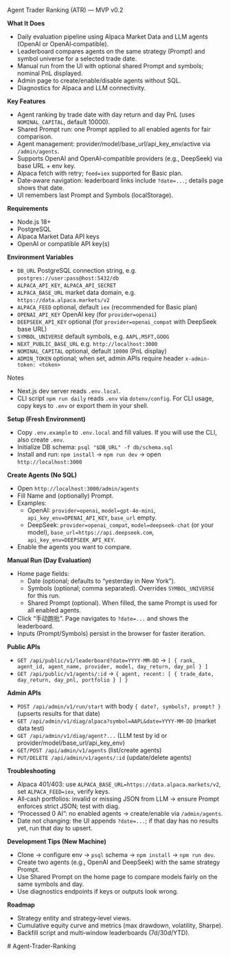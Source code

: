 Agent Trader Ranking (ATR) — MVP v0.2

**What It Does**
- Daily evaluation pipeline using Alpaca Market Data and LLM agents (OpenAI or OpenAI‑compatible).
- Leaderboard compares agents on the same strategy (Prompt) and symbol universe for a selected trade date.
- Manual run from the UI with optional shared Prompt and symbols; nominal PnL displayed.
- Admin page to create/enable/disable agents without SQL.
- Diagnostics for Alpaca and LLM connectivity.

**Key Features**
- Agent ranking by trade date with day return and day PnL (uses `NOMINAL_CAPITAL`, default 10000).
- Shared Prompt run: one Prompt applied to all enabled agents for fair comparison.
- Agent management: provider/model/base_url/api_key_env/active via `/admin/agents`.
- Supports OpenAI and OpenAI‑compatible providers (e.g., DeepSeek) via base URL + env key.
- Alpaca fetch with retry; `feed=iex` supported for Basic plan.
- Date‑aware navigation: leaderboard links include `?date=...`; details page shows that date.
- UI remembers last Prompt and Symbols (localStorage).

**Requirements**
- Node.js 18+
- PostgreSQL
- Alpaca Market Data API keys
- OpenAI or compatible API key(s)

**Environment Variables**
- `DB_URL` PostgreSQL connection string, e.g. `postgres://user:pass@host:5432/db`
- `ALPACA_API_KEY`, `ALPACA_API_SECRET`
- `ALPACA_BASE_URL` market data domain, e.g. `https://data.alpaca.markets/v2`
- `ALPACA_FEED` optional, default `iex` (recommended for Basic plan)
- `OPENAI_API_KEY` OpenAI key (for `provider=openai`)
- `DEEPSEEK_API_KEY` optional (for `provider=openai_compat` with DeepSeek base URL)
- `SYMBOL_UNIVERSE` default symbols, e.g. `AAPL,MSFT,GOOG`
- `NEXT_PUBLIC_BASE_URL` e.g. `http://localhost:3000`
- `NOMINAL_CAPITAL` optional, default `10000` (PnL display)
- `ADMIN_TOKEN` optional; when set, admin APIs require header `x-admin-token: <token>`

Notes
- Next.js dev server reads `.env.local`.
- CLI script `npm run daily` reads `.env` via `dotenv/config`. For CLI usage, copy keys to `.env` or export them in your shell.

**Setup (Fresh Environment)**
- Copy `.env.example` to `.env.local` and fill values. If you will use the CLI, also create `.env`.
- Initialize DB schema: `psql "$DB_URL" -f db/schema.sql`
- Install and run: `npm install` → `npm run dev` → open `http://localhost:3000`

**Create Agents (No SQL)**
- Open `http://localhost:3000/admin/agents`
- Fill Name and (optionally) Prompt.
- Examples:
  - OpenAI: `provider=openai`, `model=gpt-4o-mini`, `api_key_env=OPENAI_API_KEY`, `base_url` empty.
  - DeepSeek: `provider=openai_compat`, `model=deepseek-chat` (or your model), `base_url=https://api.deepseek.com`, `api_key_env=DEEPSEEK_API_KEY`.
- Enable the agents you want to compare.

**Manual Run (Day Evaluation)**
- Home page fields:
  - Date (optional; defaults to “yesterday in New York”).
  - Symbols (optional; comma separated). Overrides `SYMBOL_UNIVERSE` for this run.
  - Shared Prompt (optional). When filled, the same Prompt is used for all enabled agents.
- Click “手动跑批”. Page navigates to `?date=...` and shows the leaderboard.
- Inputs (Prompt/Symbols) persist in the browser for faster iteration.

**Public APIs**
- `GET /api/public/v1/leaderboard?date=YYYY-MM-DD` → `[ { rank, agent_id, agent_name, provider, model, day_return, day_pnl } ]`
- `GET /api/public/v1/agents/:id` → `{ agent, recent: [ { trade_date, day_return, day_pnl, portfolio } ] }`

**Admin APIs**
- `POST /api/admin/v1/run/start` with body `{ date?, symbols?, prompt? }` (upserts results for that date)
- `GET /api/admin/v1/diag/alpaca?symbol=AAPL&date=YYYY-MM-DD` (market data test)
- `GET /api/admin/v1/diag/agent?...` (LLM test by id or provider/model/base_url/api_key_env)
- `GET/POST /api/admin/v1/agents` (list/create agents)
- `PUT/DELETE /api/admin/v1/agents/:id` (update/delete agents)

**Troubleshooting**
- Alpaca 401/403: use `ALPACA_BASE_URL=https://data.alpaca.markets/v2`, set `ALPACA_FEED=iex`, verify keys.
- All‑cash portfolios: invalid or missing JSON from LLM → ensure Prompt enforces strict JSON; test with diag.
- “Processed 0 AI”: no enabled agents → create/enable via `/admin/agents`.
- Date not changing: the UI appends `?date=...`; if that day has no results yet, run that day to upsert.

**Development Tips (New Machine)**
- Clone → configure env → `psql` schema → `npm install` → `npm run dev`.
- Create two agents (e.g., OpenAI and DeepSeek) with the same strategy Prompt.
- Use Shared Prompt on the home page to compare models fairly on the same symbols and day.
- Use diagnostics endpoints if keys or outputs look wrong.

**Roadmap**
- Strategy entity and strategy‑level views.
- Cumulative equity curve and metrics (max drawdown, volatility, Sharpe).
- Backfill script and multi‑window leaderboards (7d/30d/YTD).

#   A g e n t - T r a d e r - R a n k i n g  
 